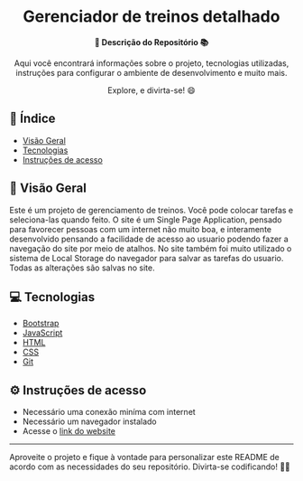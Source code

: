 <h1 align="center">Gerenciador de treinos detalhado</h1>



<div align="center">
  <strong>🚀 Descrição do Repositório 📚</strong>
</div>

<div align="center">
  <p>Aqui você encontrará informações sobre o projeto, tecnologias utilizadas, instruções para configurar o ambiente de desenvolvimento e muito mais.</p>
  <p>Explore, e divirta-se! 😄</p>
</div>

## 📖 Índice

- [Visão Geral](#visão-geral)
- [Tecnologias](#tecnologias)
- [Instruções de acesso](#Instruções-de-acesso)

## 🔭 Visão Geral

  Este é um projeto de gerenciamento de treinos.
  Você pode colocar tarefas e seleciona-las quando feito. O site é um Single Page Application, pensado para favorecer pessoas com um internet não muito boa, e interamente desenvolvido pensando a facilidade de acesso ao usuario podendo fazer a navegação do site por meio de atalhos.
  No site também foi muito utilizado o sistema de Local Storage do navegador para salvar as tarefas do usuario.
  Todas as alterações são salvas no site.
 

## 💻 Tecnologias

- <a href="https://getbootstrap.com/">Bootstrap</a>
- <a href="https://www.javascript.com/">JavaScript</a>
- <a href="https://html.com/">HTML</a>
- <a href="https://www.w3.org/Style/CSS/">CSS</a>
- <a href="https://git-scm.com/">Git</a>

## ⚙️ Instruções de acesso

- Necessário uma conexão miníma com internet
- Necessário um navegador instalado
- Acesse o <a href="https://jeferson6191.github.io/ProjetoComGit/">link do website</a>



---

Aproveite o projeto e fique à vontade para personalizar este README de acordo com as necessidades do seu repositório. Divirta-se codificando! 🎉😄